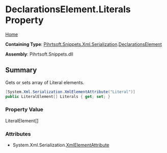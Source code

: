 <a name="_top"></a>

# DeclarationsElement\.Literals Property

[Home](../../../../../../README.md#_top)

**Containing Type**: [Pihrtsoft.Snippets.Xml.Serialization](../../README.md#_top)\.[DeclarationsElement](../README.md#_top)

**Assembly**: Pihrtsoft\.Snippets\.dll

## Summary

Gets or sets array of Literal elements\.

```csharp
[System.Xml.Serialization.XmlElementAttribute("Literal")]
public LiteralElement[] Literals { get; set; }
```

### Property Value

LiteralElement\[\]

### Attributes

* System\.Xml\.Serialization\.[XmlElementAttribute](https://docs.microsoft.com/en-us/dotnet/api/system.xml.serialization.xmlelementattribute)

